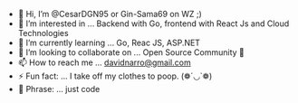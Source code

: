 - 👋 Hi, I’m @CesarDGN95 or Gin-Sama69 on WZ ;)
- 👀 I’m interested in ... Backend with Go, frontend with React Js and Cloud Technologies
- 🌱 I’m currently learning ... Go, Reac JS, ASP.NET
- 💞️ I’m looking to collaborate on ... Open Source Community 🧡
- 📫 How to reach me ... davidnarro@gmail.com
- ⚡ Fun fact: ... I take off my clothes to poop. (❁´◡`❁)
- 💬 Phrase: ... just code 
<!---
CesarDGN95/CesarDGN95 is a ✨ special ✨ repository because its `README.md` (this file) appears on your GitHub profile.
You can click the Preview link to take a look at your changes.
--->
